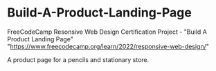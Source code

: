 # Build-A-Product-Landing-Page
FreeCodeCamp Resonsive Web Design Certification Project - "Build A Product Landing Page" "https://www.freecodecamp.org/learn/2022/responsive-web-design/"

A product page for a pencils and stationary store.
